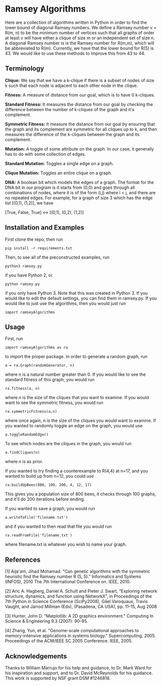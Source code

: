 # Ramsey Algorithms

Here are a collection of algorithms written in Python in order to find the lower bound of diagonal Ramsey numbers. We
define a Ramsey number v = R(m, n) to be the minimum number of vertices such that all graphs of order at least v will
have either a clique of size m or an independent set of size n. A diagonal Ramsey number is is the Ramsey number for
R(m,m), which will be abbreviated to R(m). Currently, we have that the lower bound for R(5) is 43. We would like to use
these methods to improve this from 43 to 44.

## Terminology

**Clique:** We say that we have a k-clique if there is a subset of nodes of size k such that each node is adjacent to each
other node in the clique.

**Fitness:** A measure of distance from our goal, which is to have 0 k-cliques.

**Standard Fitness:** It measures the distance from our goal by checking the difference between the number of k-cliques of
the graph and it's complement.

**Symmetric Fitness:** It measure the distance from our goal by ensuring that the graph and its complement are symmetric for
all cliques up to k, and then measures the difference of the k-cliques between the graph and its complement.

**Mutation:** A toggle of some attribute on the graph. In our case, it generally has to do with some collection of edges.

**Standard Mutation:** Toggles a single edge on a graph.

**Clique Mutation:** Toggles an entire clique on a graph.

**DNA:** A boolean bit which models the edges of a graph. The format for the DNA bit in our program is it starts from (0,0)
and goes through all combinations of nodes, where it is of the form (i,j) where i < j, and there are no repeated edges.
For example, for a graph of size 3 which has the edge list [(0,1), (1,2)], we have

[True, False, True] <-> [(0,1), (0,2), (1,2)]

## Installation and Examples

First clone the repo, then run

```
pip install -r requirements.txt 
```

Then, to see all of the preconstructed examples, run

```
python3 ramsey.py 
```

if you have Python 2, or

```
python ramsey.py 
```

if you only have Python 3. Note that this was created in Python 3. If you would like to edit the default
settings, you can find them in ramsey.py. If you would like to just use the algorithms, then you would just run

```
import ramseyAlgorithms
```


## Usage

First, run

```
import ramseyAlgorithms as ra
```

to import the proper package. In order to generate a random graph, run

```
a = ra.Graph(randomGenerator, n)
```

where n is a natural number greater than 0. If you would like to see the standard fitness of this graph, you would run

```
ra.fitness(a, n)
```

where n is the size of the cliques that you want to examine. If you would want to see the symmetric fitness, you would
run

```
ra.symmetricFitness(a,n)
```

where once again, n is the size of the cliques you would want to examine. If you wanted to randomly toggle an edge on
the graph, you would use

```
a.toggleRandomEdge()
```

To see which nodes are the cliques in the graph, you would run

```
a.findCliques(n)
```

where n is as prior.

If you wanted to try finding a counterexample to R(4,4) at n=17, and you wanted to build up from n=12, you could use

```
ra.buildUpBees(800, 100, 200, 4, 12, 17)
```

This gives you a population size of 800 bees, it checks through 100 graphs, and it'll do 200 iterations before ending.

If you wanted to save a graph, you would run

```
a.writeToFile('filename.txt')
```

and if you wanted to then read that file you would run

```
ra.readFromFile('filename.txt')
```

where filename.txt is whatever you wish to name your graph.

## References

[1] Aija'am, Jihad Mohamad. "Can genetic algorithms with the symmetric heuristic find the Ramsey number R (5, 5)."
Informatics and Systems (INFOS), 2010 The 7th International Conference on. IEEE, 2010.

[2] Aric A. Hagberg, Daniel A. Schult and Pieter J. Swart, “Exploring network structure, dynamics, and function using
NetworkX”, in Proceedings of the 7th Python in Science Conference (SciPy2008), Gäel Varoquaux, Travis Vaught, and Jarrod
Millman (Eds), (Pasadena, CA USA), pp. 11–15, Aug 2008

[3] Hunter, John D. "Matplotlib: A 2D graphics environment." Computing In Science & Engineering 9.3 (2007): 90-95.

[4] Zhang, Yun, et al. "Genome-scale computational approaches to memory-intensive applications in systems biology."
Supercomputing, 2005. Proceedings of the ACM/IEEE SC 2005 Conference. IEEE, 2005.


## Acknowledgements

Thanks to William Marrujo for his help and guidance, to Dr. Mark Ward for his inspiration and support, and to Dr. David
McReynolds for his guidance. This work is supported by NSF grant DSM #1246818.
